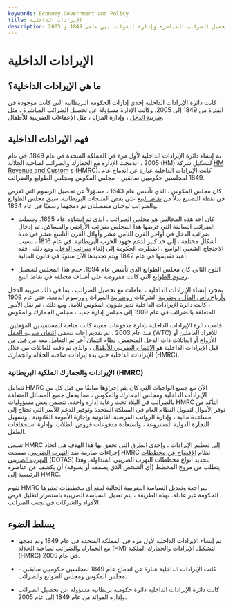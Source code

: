 ```yaml
---
keywords: Economy,Government and Policy
title: الإيرادات الداخلية
description: كانت الإيرادات الداخلية إدارة حكومية بريطانية مسؤولة عن تحصيل الضرائب المباشرة وإدارة الفوائد بين عامي 1849 و 2005.
---
```


# الإيرادات الداخلية
## ما هي الإيرادات الداخلية؟

كانت دائرة الإيرادات الداخلية إحدى إدارات الحكومة البريطانية التي كانت موجودة في الفترة من 1849 إلى 2005. وكانت الإدارة مسؤولة عن تحصيل الضرائب المباشرة ، مثل [ضريبة الدخل](/incometax) ، وإدارة المزايا ، مثل الإعفاءات الضريبية للأطفال.

## فهم الإيرادات الداخلية

تم إنشاء دائرة الإيرادات الداخلية لأول مرة في المملكة المتحدة في عام 1849. في عام 2005 ، اندمجت الإدارة مع الجمارك والضرائب لصاحبة الجلالة (HM) لتشكيل شركة [HM Revenue and Custom](/hm-revenue-and-customs-hmrc) [s](/hm-revenue-and-customs-hmrc) (HMRC). كانت الإيرادات الداخلية عبارة عن اندماج عام 1849 لمجلسين حكوميين سابقين - مجلس المكوس ومجلس الطوابع والضرائب.

كان مجلس المكوس ، الذي تأسس عام 1643 ، مسؤولاً عن تحصيل الرسوم التي تُفرض في نقطة التصنيع بدلاً من [نقاط البيع](/point-of-sale) على بعض المنتجات البريطانية. سبق مجلس الطوابع والضرائب لوحتان منفصلتان تم دمجهما رسميًا في عام 1834.

- كان أحد هذه المجالس هو مجلس الضرائب ، الذي تم إنشاؤه عام 1665. وشملت الضرائب السابقة التي فرضها هذا المجلس ضرائب الأراضي والمساكن. تم إدخال ضرائب الدخل في أواخر القرن الثامن عشر وأوائل القرن التاسع عشر في عدة أشكال مختلفة ، إلى حد كبير لدعم جهود الحرب البريطانية. في عام 1816 ، بسبب الاحتجاج الشعبي الواسع ، اضطرت الحكومة إلى إلغاء [ضرائب الدخل](/incometax). ومع ذلك ، فقد أعيد تقديمها في عام 1842 ويتم تجديدها الآن سنويًا في قانون المالية.

- اللوح الثاني كان مجلس الطوابع الذي تأسس عام 1694. خدم هذا المجلس لتحصيل [رسوم الطوابع](/stampduty) التي كانت مفروضة على أصناف مختلفة في نقاط البيع.

بمجرد إنشاء الإيرادات الداخلية ، تعاملت مع تحصيل الضرائب ، بما في ذلك ضريبة الدخل [وأرباح رأس المال ، وضريبة](/capital_gains_tax) الشركات [، وضريبة](/corporatetax) الميراث [،](/inheritancetax) ورسوم الدمغة. حتى عام 1909 ، كانت دائرة الإيرادات الداخلية تدير شؤون المكوس للأمة. ومع ذلك ، تم نقل الأمور المتعلقة بالضرائب في عام 1909 إلى مجلس إدارة جديد ، مجلس الجمارك والمكوس.

قامت دائرة الإيرادات الداخلية بإدارة مدفوعات معينة كانت متاحة للمستفيدين المؤهلين. منذ عام 2003 ، تم تقديم إعانة تسمى [ائتمان ضريبة العمل](/working-tax-credit-wtc) (WTC) للأفراد العاملين أو الأزواج أو العائلات ذات الدخل المنخفض. نظام ائتمان آخر تم التعامل معه من قبل من قبل الإيرادات الداخلية هو [الائتمان الضريبي للأطفال](/childtaxcredit) ، والذي تم دفعه للعائلات من خلال الإيرادات الداخلية حتى بدء إيرادات صاحبة الجلالة والجمارك (HMRC).

### الإيرادات والجمارك الملكية البريطانية (HMRC)

تتعامل HMRC الآن مع جميع الواجبات التي كان يتم إجراؤها سابقًا من قبل كل من الإيرادات الداخلية ومجلس الجمارك والمكوس ، مما يجعل جميع المسائل المتعلقة بالضرائب في البلاد تحت رعاية إدارة واحدة. تتضمن بعض مسؤوليات HMRC التأكد من توفر الأموال لتمويل النظام العام في المملكة المتحدة وتوفير الدعم للأسر التي تحتاج إلى مساعدة مالية ، وإدارة الرواتب المرضية القانونية وإجازة الأمومة القانونية ، وتسهيل التجارة الدولية المشروعة ، واستعادة مدفوعات قروض الطلاب. وإدارة استحقاقات الطفل.

تسعى HMRC إلى تعظيم الإيرادات ، وإحدى الطرق التي تحقق بها هذا الهدف هي اتخاذ إجراءات صارمة ضد [التهرب الضريبي](/tax_avoidance). صممت HMRC نظام [الإفصاح عن مخططات التهرب الضريبي](/dotas-disclosure-tax-avoidance-schemes) (DOTAS) لتحديد أنواع مخططات التهرب الضريبي المتداولة. وهذا يتطلب من مروج المخطط (أي الشخص الذي يصممه أو يسوقه) أن يكشف عن عناصره الرئيسية إلى HMRC.

تقوم HMRC بمراجعة وتعديل السياسة الضريبية الحالية لمنع أي مخططات تعتبرها الحكومة غير عادلة. بهذه الطريقة ، يتم تعديل السياسة الضريبية باستمرار لتقليل فرص الأفراد والشركات في تجنب الضرائب.

## يسلط الضوء

- تم إنشاء الإيرادات الداخلية لأول مرة في المملكة المتحدة في عام 1849 وتم دمجها مع الجمارك والضرائب لصاحبة الجلالة (HM) لتشكيل الإيرادات والجمارك الملكية (HMRC) في عام 2005.

- كانت الإيرادات الداخلية عبارة عن اندماج عام 1849 لمجلسين حكوميين سابقين - مجلس المكوس ومجلس الطوابع والضرائب.

- كانت دائرة الإيرادات الداخلية دائرة حكومية بريطانية مسؤولة عن تحصيل الضرائب وإدارة الفوائد من عام 1849 إلى عام 2005.

